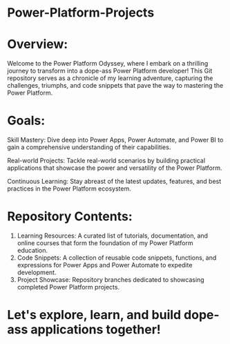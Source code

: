 # Power-Platform-Projects 
 # Overview:
Welcome to the Power Platform Odyssey, where I embark on a thrilling journey to transform into a dope-ass Power Platform developer! This Git repository serves as a chronicle of my learning adventure, capturing the challenges, triumphs, and code snippets that pave the way to mastering the Power Platform.

# Goals:
Skill Mastery: Dive deep into Power Apps, Power Automate, and Power BI to gain a comprehensive understanding of their capabilities.

Real-world Projects: Tackle real-world scenarios by building practical applications that showcase the power and versatility of the Power Platform.

Continuous Learning: Stay abreast of the latest updates, features, and best practices in the Power Platform ecosystem.

# Repository Contents:
1. Learning Resources:
A curated list of tutorials, documentation, and online courses that form the foundation of my Power Platform education.
2. Code Snippets:
A collection of reusable code snippets, functions, and expressions for Power Apps and Power Automate to expedite development.
3. Project Showcase:
Repository branches dedicated to showcasing completed Power Platform projects.



# Let's explore, learn, and build dope-ass applications together!
